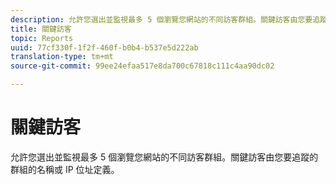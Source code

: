```yaml
---
description: 允許您選出並監視最多 5 個瀏覽您網站的不同訪客群組。關鍵訪客由您要追蹤的群組的名稱或 IP 位址定義。
title: 關鍵訪客
topic: Reports
uuid: 77cf330f-1f2f-460f-b0b4-b537e5d222ab
translation-type: tm+mt
source-git-commit: 99ee24efaa517e8da700c67818c111c4aa90dc02

---
```



# 關鍵訪客

允許您選出並監視最多 5 個瀏覽您網站的不同訪客群組。關鍵訪客由您要追蹤的群組的名稱或 IP 位址定義。

